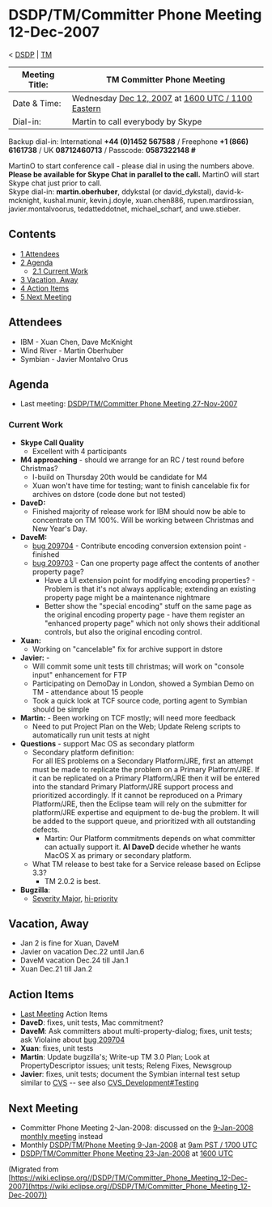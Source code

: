 

DSDP/TM/Committer Phone Meeting 12-Dec-2007
===========================================

< [DSDP](/DSDP "DSDP")‎ | [TM](/DSDP/TM "DSDP/TM")

| Meeting Title: | **TM Committer Phone Meeting** |
| --- | --- |
| Date & Time: | Wednesday [Dec 12, 2007](/index.php?title=Dec_12,_2007&action=edit&redlink=1 "Dec 12, 2007 (page does not exist)") at [1600 UTC / 1100 Eastern](http://www.timeanddate.com/worldclock/meetingdetails.html?year=2007&month=12&day=12&hour=16&min=00&sec=0&p1=224&p2=159&p3=250&p4=136&p5=223&iv=1800) |
| Dial-in: | Martin to call everybody by Skype |

Backup dial-in: International **+44 (0)1452 567588** / Freephone **+1 (866) 6161738** / UK **08712460713** / Passcode: **0587322148 #**

MartinO to start conference call - please dial in using the numbers above.  
**Please be available for Skype Chat in parallel to the call.** MartinO will start Skype chat just prior to call.  
Skype dial-in: **martin.oberhuber**, ddykstal (or david\_dykstal), david-k-mcknight, kushal.munir, kevin.j.doyle, xuan.chen886, rupen.mardirossian, javier.montalvoorus, tedatteddotnet, michael\_scharf, and uwe.stieber.  

Contents
--------

*   [1 Attendees](#Attendees)
*   [2 Agenda](#Agenda)
    *   [2.1 Current Work](#Current-Work)
*   [3 Vacation, Away](#Vacation.2C-Away)
*   [4 Action Items](#Action-Items)
*   [5 Next Meeting](#Next-Meeting)

Attendees
---------

*   IBM - Xuan Chen, Dave McKnight
*   Wind River - Martin Oberhuber
*   Symbian - Javier Montalvo Orus

Agenda
------

*   Last meeting: [DSDP/TM/Committer Phone Meeting 27-Nov-2007](/DSDP/TM/Committer_Phone_Meeting_27-Nov-2007 "DSDP/TM/Committer Phone Meeting 27-Nov-2007")

### Current Work

*   **Skype Call Quality**
    *   Excellent with 4 participants
*   **M4 approaching** \- should we arrange for an RC / test round before Christmas?
    *   I-build on Thursday 20th would be candidate for M4
    *   Xuan won't have time for testing; want to finish cancelable fix for archives on dstore (code done but not tested)
*   **DaveD:**
    *   Finished majority of release work for IBM should now be able to concentrate on TM 100%. Will be working between Christmas and New Year's Day.
*   **DaveM:**
    *   [bug 209704](https://bugs.eclipse.org/bugs/show_bug.cgi?id=209704) \- Contribute encoding conversion extension point - finished
    *   [bug 209703](https://bugs.eclipse.org/bugs/show_bug.cgi?id=209703) \- Can one property page affect the contents of another property page?
        *   Have a UI extension point for modifying encoding properties? - Problem is that it's not always applicable; extending an existing property page might be a maintenance nightmare
        *   Better show the "special encoding" stuff on the same page as the original encoding property page - have them register an "enhanced property page" which not only shows their additional controls, but also the original encoding control.
*   **Xuan:**
    *   Working on "cancelable" fix for archive support in dstore
*   **Javier:** -
    *   Will commit some unit tests till christmas; will work on "console input" enhancement for FTP
    *   Participating on DemoDay in London, showed a Symbian Demo on TM - attendance about 15 people
    *   Took a quick look at TCF source code, porting agent to Symbian should be simple
*   **Martin:** \- Been working on TCF mostly; will need more feedback
    *   Need to put Project Plan on the Web; Update Releng scripts to automatically run unit tests at night
*   **Questions** \- support Mac OS as secondary platform
    *   Secondary platform definition:  
        For all IES problems on a Secondary Platform/JRE, first an attempt must be made to replicate the problem on a Primary Platform/JRE. If it can be replicated on a Primary Platform/JRE then it will be entered into the standard Primary Platform/JRE support process and prioritized accordingly. If it cannot be reproduced on a Primary Platform/JRE, then the Eclipse team will rely on the submitter for platform/JRE expertise and equipment to de-bug the problem. It will be added to the support queue, and prioritized with all outstanding defects.
        *   Martin: Our Platform commitments depends on what committer can actually support it. **AI DaveD** decide whether he wants MacOS X as primary or secondary platform.
    *   What TM release to best take for a Service release based on Eclipse 3.3?
        *   TM 2.0.2 is best.
*   **Bugzilla**:
    *   [Severity Major](https://bugs.eclipse.org/bugs/buglist.cgi?query_format=advanced&classification=DSDP&product=Target+Management&bug_status=UNCONFIRMED&bug_status=NEW&bug_status=ASSIGNED&bug_status=REOPENED&bug_severity=blocker&bug_severity=critical&bug_severity=major&cmdtype=doit), [hi-priority](https://bugs.eclipse.org/bugs/buglist.cgi?query_format=advanced&classification=DSDP&product=Target+Management&bug_status=UNCONFIRMED&bug_status=NEW&bug_status=ASSIGNED&bug_status=REOPENED&cmdtype=doit&field0-0-0=priority&type0-0-0=regexp&value0-0-0=P%5B12%5D&field0-0-1=bug_severity&type0-0-1=regexp&value0-0-1=blocker%7Ccritical%7Cmajor)

Vacation, Away
--------------

*   Jan 2 is fine for Xuan, DaveM
*   Javier on vacation Dec.22 until Jan.6
*   DaveM vacation Dec.24 till Jan.1
*   Xuan Dec.21 till Jan.2

Action Items
------------

*   [Last Meeting](/DSDP/TM/Committer_Phone_Meeting_27-Nov-2007#Action_Items "DSDP/TM/Committer Phone Meeting 27-Nov-2007") Action Items
*   **DaveD**: fixes, unit tests, Mac commitment?
*   **DaveM**: Ask committers about multi-property-dialog; fixes, unit tests; ask Violaine about [bug 209704](https://bugs.eclipse.org/bugs/show_bug.cgi?id=209704)
*   **Xuan**: fixes, unit tests
*   **Martin**: Update bugzilla's; Write-up TM 3.0 Plan; Look at PropertyDescriptor issues; unit tests; Releng Fixes, Newsgroup
*   **Javier**: fixes, unit tests; document the Symbian internal test setup similar to [CVS](https://bugs.eclipse.org/bugs/show_bug.cgi?id=204138#c20) \-\- see also [CVS_Development#Testing](/CVS_Development#Testing "CVS Development")

Next Meeting
------------

*   Committer Phone Meeting 2-Jan-2008: discussed on the [9-Jan-2008 monthly meeting](/DSDP/TM/Phone_Meeting_9-Jan-2008 "DSDP/TM/Phone Meeting 9-Jan-2008") instead
*   Monthly [DSDP/TM/Phone Meeting 9-Jan-2008](/DSDP/TM/Phone_Meeting_9-Jan-2008 "DSDP/TM/Phone Meeting 9-Jan-2008") at [9am PST / 1700 UTC](http://www.timeanddate.com/worldclock/fixedtime.html?month=1&day=9&year=2008&hour=16&min=00&sec=0&p1=0)
*   [DSDP/TM/Committer Phone Meeting 23-Jan-2008](/DSDP/TM/Committer_Phone_Meeting_23-Jan-2008 "DSDP/TM/Committer Phone Meeting 23-Jan-2008") at [1600 UTC](http://www.timeanddate.com/worldclock/meetingdetails.html?year=2008&month=1&day=23&hour=16&min=00&sec=0&p1=224&p2=159&p3=250&p4=136&p5=223&iv=1800)


(Migrated from [https://wiki.eclipse.org//DSDP/TM/Committer_Phone_Meeting_12-Dec-2007](https://wiki.eclipse.org//DSDP/TM/Committer_Phone_Meeting_12-Dec-2007))